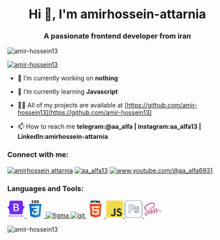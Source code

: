 <h1 align="center">Hi 👋, I'm amirhossein-attarnia</h1>
<h3 align="center">A passionate frontend developer from iran</h3>

<p align="left"> <img src="https://komarev.com/ghpvc/?username=amir-hossein13&label=Profile%20views&color=0e75b6&style=flat" alt="amir-hossein13" /> </p>

<p align="left"> <a href="https://github.com/ryo-ma/github-profile-trophy"><img src="https://github-profile-trophy.vercel.app/?username=amir-hossein13" alt="amir-hossein13" /></a> </p>

- 🔭 I’m currently working on **nothing**

- 🌱 I’m currently learning **Javascript**

- 👨‍💻 All of my projects are available at [https://github.com/amir-hossein13](https://github.com/amir-hossein13)

- 📫 How to reach me **telegram:@aa_alfa | instagram:aa_alfa13 | LinkedIn:amirhossein-attarnia**

<h3 align="left">Connect with me:</h3>
<p align="left">
<a href="https://linkedin.com/in/amirhossein attarnia" target="blank"><img align="center" src="https://raw.githubusercontent.com/rahuldkjain/github-profile-readme-generator/master/src/images/icons/Social/linked-in-alt.svg" alt="amirhossein attarnia" height="30" width="40" /></a>
<a href="https://instagram.com/aa_alfa13" target="blank"><img align="center" src="https://raw.githubusercontent.com/rahuldkjain/github-profile-readme-generator/master/src/images/icons/Social/instagram.svg" alt="aa_alfa13" height="30" width="40" /></a>
<a href="https://www.youtube.com/c/www.youtube.com/@aa_alfa6931" target="blank"><img align="center" src="https://raw.githubusercontent.com/rahuldkjain/github-profile-readme-generator/master/src/images/icons/Social/youtube.svg" alt="www.youtube.com/@aa_alfa6931" height="30" width="40" /></a>
</p>

<h3 align="left">Languages and Tools:</h3>
<p align="left"> <a href="https://getbootstrap.com" target="_blank" rel="noreferrer"> <img src="https://raw.githubusercontent.com/devicons/devicon/master/icons/bootstrap/bootstrap-plain-wordmark.svg" alt="bootstrap" width="40" height="40"/> </a> <a href="https://www.w3schools.com/css/" target="_blank" rel="noreferrer"> <img src="https://raw.githubusercontent.com/devicons/devicon/master/icons/css3/css3-original-wordmark.svg" alt="css3" width="40" height="40"/> </a> <a href="https://www.figma.com/" target="_blank" rel="noreferrer"> <img src="https://www.vectorlogo.zone/logos/figma/figma-icon.svg" alt="figma" width="40" height="40"/> </a> <a href="https://git-scm.com/" target="_blank" rel="noreferrer"> <img src="https://www.vectorlogo.zone/logos/git-scm/git-scm-icon.svg" alt="git" width="40" height="40"/> </a> <a href="https://www.w3.org/html/" target="_blank" rel="noreferrer"> <img src="https://raw.githubusercontent.com/devicons/devicon/master/icons/html5/html5-original-wordmark.svg" alt="html5" width="40" height="40"/> </a> <a href="https://developer.mozilla.org/en-US/docs/Web/JavaScript" target="_blank" rel="noreferrer"> <img src="https://raw.githubusercontent.com/devicons/devicon/master/icons/javascript/javascript-original.svg" alt="javascript" width="40" height="40"/> </a> <a href="https://www.photoshop.com/en" target="_blank" rel="noreferrer"> <img src="https://raw.githubusercontent.com/devicons/devicon/master/icons/photoshop/photoshop-line.svg" alt="photoshop" width="40" height="40"/> </a> <a href="https://sass-lang.com" target="_blank" rel="noreferrer"> <img src="https://raw.githubusercontent.com/devicons/devicon/master/icons/sass/sass-original.svg" alt="sass" width="40" height="40"/> </a> </p>

<p><img align="center" src="https://github-readme-stats.vercel.app/api/top-langs?username=amir-hossein13&show_icons=true&locale=en&layout=compact" alt="amir-hossein13" /></p>
